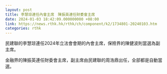 ```yaml
---
layout: post
title: 李慧琼連任內會主席　陳振英連任財委會主席
date: 2024-01-03 18:42:09.000000000 +08:00
link: https://news.rthk.hk/rthk/ch/component/k2/1734801-20240103.htm
categories: rthk
---
```


民建聯的李慧琼連任2024年立法會會期的內會主席，保險界的陳健波則當選為副主席。

金融界的陳振英連任財委會主席，副主席由民建聯的周浩鼎出任，全部都是自動當選。
